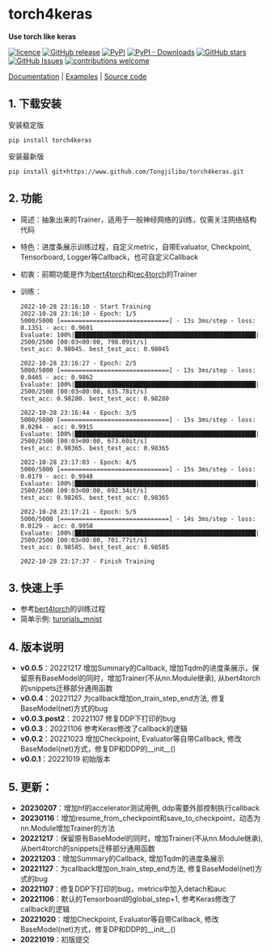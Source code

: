 # torch4keras
**Use torch like keras**

[![licence](https://img.shields.io/github/license/Tongjilibo/torch4keras.svg?maxAge=3600)](https://github.com/Tongjilibo/torch4keras/blob/master/LICENSE) 
[![GitHub release](https://img.shields.io/github/release/Tongjilibo/torch4keras.svg?maxAge=3600)](https://github.com/Tongjilibo/torch4keras/releases) 
[![PyPI](https://img.shields.io/pypi/v/torch4keras?label=pypi%20package)](https://pypi.org/project/torch4keras/) 
[![PyPI - Downloads](https://img.shields.io/pypi/dm/torch4keras)](https://pypistats.org/packages/torch4keras)
[![GitHub stars](https://img.shields.io/github/stars/Tongjilibo/torch4keras?style=social)](https://github.com/Tongjilibo/torch4keras)
[![GitHub Issues](https://img.shields.io/github/issues/Tongjilibo/torch4keras.svg)](https://github.com/Tongjilibo/torch4keras/issues)
[![contributions welcome](https://img.shields.io/badge/contributions-welcome-brightgreen.svg?style=flat)](https://github.com/Tongjilibo/torch4keras/issues)

[Documentation](https://torch4keras.readthedocs.io) |
[Examples](https://github.com/Tongjilibo/torch4keras/blob/master/examples) |
[Source code](https://github.com/Tongjilibo/torch4keras)

## 1. 下载安装
安装稳定版
```shell
pip install torch4keras
```
安装最新版
```shell
pip install git+https://www.github.com/Tongjilibo/torch4keras.git
```

## 2. 功能
- 简述：抽象出来的Trainer，适用于一般神经网络的训练，仅需关注网络结构代码
- 特色：进度条展示训练过程，自定义metric，自带Evaluator, Checkpoint, Tensorboard, Logger等Callback，也可自定义Callback
- 初衷：前期功能是作为[bert4torch](https://github.com/Tongjilibo/bert4torch)和[rec4torch](https://github.com/Tongjilibo/rec4torch)的Trainer
- 训练：

    ```text
    2022-10-28 23:16:10 - Start Training
    2022-10-28 23:16:10 - Epoch: 1/5
    5000/5000 [==============================] - 13s 3ms/step - loss: 0.1351 - acc: 0.9601
    Evaluate: 100%|██████████████████████████████████████████████████| 2500/2500 [00:03<00:00, 798.09it/s] 
    test_acc: 0.98045. best_test_acc: 0.98045

    2022-10-28 23:16:27 - Epoch: 2/5
    5000/5000 [==============================] - 13s 3ms/step - loss: 0.0465 - acc: 0.9862
    Evaluate: 100%|██████████████████████████████████████████████████| 2500/2500 [00:03<00:00, 635.78it/s] 
    test_acc: 0.98280. best_test_acc: 0.98280

    2022-10-28 23:16:44 - Epoch: 3/5
    5000/5000 [==============================] - 15s 3ms/step - loss: 0.0284 - acc: 0.9915
    Evaluate: 100%|██████████████████████████████████████████████████| 2500/2500 [00:03<00:00, 673.60it/s] 
    test_acc: 0.98365. best_test_acc: 0.98365

    2022-10-28 23:17:03 - Epoch: 4/5
    5000/5000 [==============================] - 15s 3ms/step - loss: 0.0179 - acc: 0.9948
    Evaluate: 100%|██████████████████████████████████████████████████| 2500/2500 [00:03<00:00, 692.34it/s] 
    test_acc: 0.98265. best_test_acc: 0.98365

    2022-10-28 23:17:21 - Epoch: 5/5
    5000/5000 [==============================] - 14s 3ms/step - loss: 0.0129 - acc: 0.9958
    Evaluate: 100%|██████████████████████████████████████████████████| 2500/2500 [00:03<00:00, 701.77it/s] 
    test_acc: 0.98585. best_test_acc: 0.98585

    2022-10-28 23:17:37 - Finish Training
    ```

## 3. 快速上手
- 参考[bert4torch](https://github.com/Tongjilibo/bert4torch)的训练过程
- 简单示例: [turorials_mnist](https://github.com/Tongjilibo/torch4keras/blob/master/examples/turorials_mnist.py)

## 4. 版本说明
- **v0.0.5**：20221217 增加Summary的Callback, 增加Tqdm的进度条展示，保留原有BaseModel的同时，增加Trainer(不从nn.Module继承), 从bert4torch的snippets迁移部分通用函数
- **v0.0.4**：20221127 为callback增加on_train_step_end方法, 修复BaseModel(net)方式的bug
- **v0.0.3.post2**：20221107 修复DDP下打印的bug
- **v0.0.3**：20221106 参考Keras修改了callback的逻辑
- **v0.0.2**：20221023 增加Checkpoint, Evaluator等自带Callback, 修改BaseModel(net)方式，修复DP和DDP的__init__()
- **v0.0.1**：20221019 初始版本

## 5. 更新：
- **20230207**：增加hf的accelerator测试用例, ddp需要外部控制执行callback
- **20230116**：增加resume_from_checkpoint和save_to_checkpoint，动态为nn.Module增加Trainer的方法
- **20221217**：保留原有BaseModel的同时，增加Trainer(不从nn.Module继承), 从bert4torch的snippets迁移部分通用函数
- **20221203**：增加Summary的Callback, 增加Tqdm的进度条展示
- **20221127**：为callback增加on_train_step_end方法, 修复BaseModel(net)方式的bug
- **20221107**：修复DDP下打印的bug，metrics中加入detach和auc
- **20221106**：默认的Tensorboard的global_step+1, 参考Keras修改了callback的逻辑
- **20221020**：增加Checkpoint, Evaluator等自带Callback, 修改BaseModel(net)方式，修复DP和DDP的__init__()
- **20221019**：初版提交
